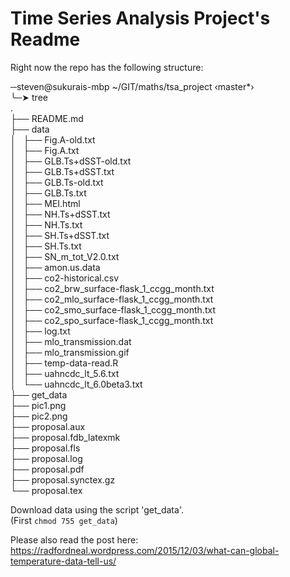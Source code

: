 # Time Series Analysis Project's Readme
  
Right now the repo has the following structure:  
  
─steven@sukurais-mbp ~/GIT/maths/tsa_project  ‹master*›    
╰─➤  tree    
.    
├── README.md    
├── data   
│   ├── Fig.A-old.txt  
│   ├── Fig.A.txt  
│   ├── GLB.Ts+dSST-old.txt  
│   ├── GLB.Ts+dSST.txt  
│   ├── GLB.Ts-old.txt  
│   ├── GLB.Ts.txt  
│   ├── MEI.html  
│   ├── NH.Ts+dSST.txt  
│   ├── NH.Ts.txt  
│   ├── SH.Ts+dSST.txt  
│   ├── SH.Ts.txt  
│   ├── SN_m_tot_V2.0.txt  
│   ├── amon.us.data  
│   ├── co2-historical.csv  
│   ├── co2_brw_surface-flask_1_ccgg_month.txt  
│   ├── co2_mlo_surface-flask_1_ccgg_month.txt  
│   ├── co2_smo_surface-flask_1_ccgg_month.txt  
│   ├── co2_spo_surface-flask_1_ccgg_month.txt  
│   ├── log.txt  
│   ├── mlo_transmission.dat  
│   ├── mlo_transmission.gif  
│   ├── temp-data-read.R  
│   ├── uahncdc_lt_5.6.txt  
│   └── uahncdc_lt_6.0beta3.txt  
├── get_data  
├── pic1.png  
├── pic2.png  
├── proposal.aux  
├── proposal.fdb_latexmk  
├── proposal.fls  
├── proposal.log  
├── proposal.pdf  
├── proposal.synctex.gz  
└── proposal.tex  
  
Download data using the script 'get_data'.  
(First `chmod 755 get_data`)
  
Please also read the post here:  
https://radfordneal.wordpress.com/2015/12/03/what-can-global-temperature-data-tell-us/
